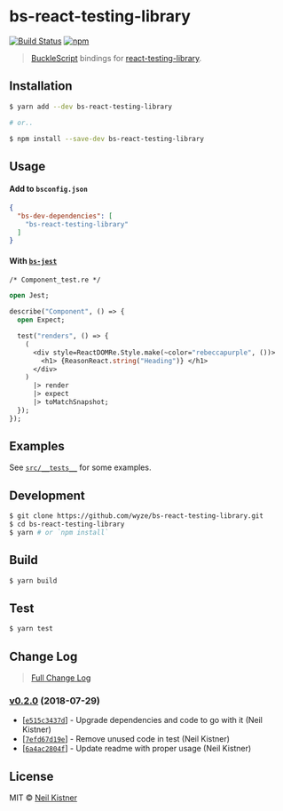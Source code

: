 # bs-react-testing-library

[![Build Status][travis-image]][travis-url]
[![npm][npm-image]][npm-url]

> [BuckleScript](//github.com/BuckleScript/bucklescript) bindings for [react-testing-library](//github.com/kentcdodds/react-testing-library).

## Installation

```sh
$ yarn add --dev bs-react-testing-library

# or..

$ npm install --save-dev bs-react-testing-library
```

## Usage

#### Add to `bsconfig.json`

```json
{
  "bs-dev-dependencies": [
    "bs-react-testing-library"
  ]
}
```

#### With [`bs-jest`](//github.com/reasonml-community/bs-jest)

```ocaml
/* Component_test.re */

open Jest;

describe("Component", () => {
  open Expect;

  test("renders", () => {
    (
      <div style=ReactDOMRe.Style.make(~color="rebeccapurple", ())>
        <h1> {ReasonReact.string("Heading")} </h1>
      </div>
    )
      |> render
      |> expect
      |> toMatchSnapshot;
  });
});
```

## Examples

See [`src/__tests__`](src/__tests__) for some examples.

## Development

```sh
$ git clone https://github.com/wyze/bs-react-testing-library.git
$ cd bs-react-testing-library
$ yarn # or `npm install`
```

## Build

```sh
$ yarn build
```

## Test

```sh
$ yarn test
```

## Change Log

> [Full Change Log](changelog.md)

### [v0.2.0](https://github.com/wyze/bs-react-testing-library/releases/tag/v0.2.0) (2018-07-29)

* [[`e515c3437d`](https://github.com/wyze/bs-react-testing-library/commit/e515c3437d)] - Upgrade dependencies and code to go with it (Neil Kistner)
* [[`7efd67d19e`](https://github.com/wyze/bs-react-testing-library/commit/7efd67d19e)] - Remove unused code in test (Neil Kistner)
* [[`6a4ac2804f`](https://github.com/wyze/bs-react-testing-library/commit/6a4ac2804f)] - Update readme with proper usage (Neil Kistner)

## License

MIT © [Neil Kistner](https://neilkistner.com)

[travis-image]: https://img.shields.io/travis/wyze/bs-react-testing-library.svg?style=flat-square
[travis-url]: https://travis-ci.org/wyze/bs-react-testing-library

[npm-image]: https://img.shields.io/npm/v/bs-react-testing-library.svg?style=flat-square
[npm-url]: https://npm.im/bs-react-testing-library
